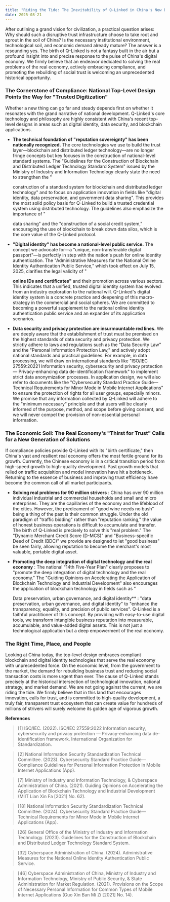 ```yaml
---
title: "Riding the Tide: The Inevitability of Q-Linked in China's New Era of Digital Economy"
date: 2025-08-21
---
```


After outlining a grand vision for civilization, a practical question arises: Why should such a disruptive trust infrastructure choose to take root and sprout in the soil of China? Is the necessary institutional environment, technological soil, and economic demand already mature?
The answer is a resounding yes. The birth of Q-Linked is not a fantasy built in the air but a profound insight into and precise response to the pulse of China's digital economy. We firmly believe that an endeavor dedicated to solving the real problems of the real economy, actively embracing compliance, and promoting the rebuilding of social trust is welcoming an unprecedented historical opportunity.

### The Cornerstone of Compliance: National Top-Level Design Points the Way for "Trusted Digitization"

Whether a new thing can go far and steady depends first on whether it resonates with the grand narrative of national development. Q-Linked's core technology and philosophy are highly consistent with China's recent top-level designs in areas such as digital identity, data security, and blockchain applications.

*   **The technical foundation of "reputation sovereignty" has been nationally recognized.**
The core technologies we use to build the trust layer—blockchain and distributed ledger technology—are no longer fringe concepts but key focuses in the construction of national-level standard systems. The "Guidelines for the Construction of Blockchain and Distributed Ledger Technology Standard System" issued by the Ministry of Industry and Information Technology clearly state the need to strengthen the "

    construction of a standard system for blockchain and distributed ledger technology" and to focus on application innovation in fields like "digital identity, data preservation, and government data sharing". This provides the most solid policy basis for Q-Linked to build a trusted credential system using distributed technology. The guidelines also emphasize the importance of "

    data sharing" and the "construction of a social credit system," encouraging the use of blockchain to break down data silos, which is the core value of the Q-Linked protocol.

*   **"Digital identity" has become a national-level public service.**
The concept we advocate for—a "unique, non-transferable digital passport"—is perfectly in step with the nation's push for online identity authentication. The "Administrative Measures for the National Online Identity Authentication Public Service," which took effect on July 15, 2025, clarifies the legal validity of "

    **online IDs and certificates"** and their promotion across various sectors. This indicates that a unified, trusted digital identity system has evolved from an industry exploration to the national will. Q-Linked's digital identity system is a concrete practice and deepening of this macro-strategy in the commercial and social spheres. We are committed to becoming a powerful supplement to the national online identity authentication public service and an expander of its application scenarios.

*   **Data security and privacy protection are insurmountable red lines.**
We are deeply aware that the establishment of trust must be premised on the highest standards of data security and privacy protection. We strictly adhere to laws and regulations such as the "Data Security Law" and the "Personal Information Protection Law," and actively adopt national standards and practical guidelines. For example, in data processing, we will draw on international standards like "ISO/IEC 27559:20221 Information security, cybersecurity and privacy protection — Privacy-enhancing data de-identification framework" to implement strict data anonymization processes. In application design, we will also refer to documents like the "Cybersecurity Standard Practice Guide—Technical Requirements for Minor Mode in Mobile Internet Applications" to ensure the protection of rights for all user groups, especially minors. We promise that any information collected by Q-Linked will adhere to the "minimum necessary" principle and that users will be clearly informed of the purpose, method, and scope before giving consent, and we will never compel the provision of non-essential personal information.

### The Economic Soil: The Real Economy's "Thirst for Trust" Calls for a New Generation of Solutions

If compliance policies provide Q-Linked with its "birth certificate," then China's vast and resilient real economy offers the most fertile ground for its growth.
Currently, the Chinese economy is in a critical transition period from high-speed growth to high-quality development. Past growth models that relied on traffic acquisition and model innovation have hit a bottleneck. Returning to the essence of business and improving trust efficiency have become the common call of all market participants.

*   **Solving real problems for 90 million strivers** : China has over 90 million individual industrial and commercial households and small and micro enterprises. They are the capillaries of the economy and the lifeblood of the cities. However, the predicament of "good wine needs no bush" being a thing of the past is their common struggle. Under the old paradigm of "traffic bidding" rather than "reputation ranking," the value of honest business operations is difficult to accumulate and transfer. The birth of Q-Linked is precisely to solve this "real problem." The "Dynamic Merchant Credit Score (D-MCS)" and "Business-specific Deed of Credit (BDC)" we provide are designed to let "good business" be seen fairly, allowing reputation to become the merchant's most valuable, portable digital asset.

*   **Promoting the deep integration of digital technology and the real economy** : The national "14th Five-Year Plan" clearly proposes to "promote the deep integration of digital technology and the real economy." The "Guiding Opinions on Accelerating the Application of Blockchain Technology and Industrial Development" also encourages the application of blockchain technology in fields such as "

    Data preservation, urban governance, and digital identity** : "data preservation, urban governance, and digital identity" to "enhance the transparency, equality, and precision of public services". Q-Linked is a faithful practitioner of this concept. By providing with easy-to-use digital tools, we transform intangible business reputation into measurable, accumulable, and value-added digital assets. This is not just a technological application but a deep empowerment of the real economy.

### The Right Time, Place, and People

Looking at China today, the top-level design embraces compliant blockchain and digital identity technologies that serve the real economy with unprecedented force. On the economic level, from the government to the market, the demand for rebuilding business trust and reducing social transaction costs is more urgent than ever.
The cause of Q-Linked stands precisely at the historical intersection of technological innovation, national strategy, and market demand. We are not going against the current; we are riding the tide. We firmly believe that in this land that encourages innovation, calls for trust, and is committed to high-quality development, a truly fair, transparent trust ecosystem that can create value for hundreds of millions of strivers will surely welcome its golden age of vigorous growth.

**References**

>[1] ISO/IEC. (2022). ISO/IEC 27559:2022 Information security, cybersecurity and privacy protection — Privacy-enhancing data de-identification framework. International Organization for Standardization.

>[2] National Information Security Standardization Technical Committee. (2023). Cybersecurity Standard Practice Guide—Compliance Guidelines for Personal Information Protection in Mobile Internet Applications (App).

>[7] Ministry of Industry and Information Technology, & Cyberspace Administration of China. (2021). Guiding Opinions on Accelerating the Application of Blockchain Technology and Industrial Development (MIIT Lian Xin Fa [2021] No. 62).

>[18] National Information Security Standardization Technical Committee. (2024). Cybersecurity Standard Practice Guide—Technical Requirements for Minor Mode in Mobile Internet Applications (App).

>[26] General Office of the Ministry of Industry and Information Technology. (2023). Guidelines for the Construction of Blockchain and Distributed Ledger Technology Standard System.

>[32] Cyberspace Administration of China. (2024). Administrative Measures for the National Online Identity Authentication Public Service.

>[46] Cyberspace Administration of China, Ministry of Industry and Information Technology, Ministry of Public Security, & State Administration for Market Regulation. (2021). Provisions on the Scope of Necessary Personal Information for Common Types of Mobile Internet Applications (Guo Xin Ban Mi Zi [2021] No. 14).